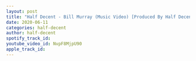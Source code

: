 ```yaml
---
layout: post
title: "Half Decent - Bill Murray (Music Video) [Produced By Half Decent] Groundhog Day Remake"
date: 2020-06-11
categories: half-decent
author: half-decent
spotify_track_id: 
youtube_video_id: NvpF8MjpU90
apple_track_id: 
---
```

